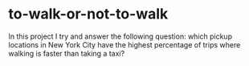 # to-walk-or-not-to-walk
In this project I try and answer the following question: which pickup locations in New York City have the highest percentage of trips where walking is faster than taking a taxi?
